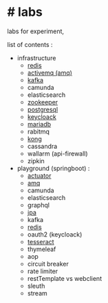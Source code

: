 <h1># labs</h1>
<p>labs for experiment, </p>
<p>list of contents :</p> 

- infrastructure
  - <a href='https://github.com/MRdyRy/labs/blob/master/infrastructure/docker-compose/redis-infra.yml'>redis</a>
  - <a href='https://github.com/MRdyRy/labs/blob/master/infrastructure/docker-compose/amq-infra.yml'>activemq (amq)</a>
  - <a href='https://github.com/MRdyRy/labs/blob/master/infrastructure/docker-compose/kafka-cluster/kafka-cluster-infra.yml'>kafka</a>
  - camunda
  - elasticsearch
  - <a href='https://github.com/MRdyRy/labs/blob/master/infrastructure/docker-compose/kafka-cluster/zookeeper.yml'>zookeeper</a>
  - <a href='https://github.com/MRdyRy/labs/blob/master/infrastructure/docker-compose/postgre-infra.yml'>postgresql</a>
  - <a href='https://github.com/MRdyRy/labs/tree/master/infrastructure/docker-compose/keycloak'>keycloack</a>
  - <a href='https://github.com/MRdyRy/labs/blob/master/infrastructure/docker-compose/mariadb_infra.yml'>mariadb</a>
  - rabitmq
  - <a href='https://github.com/MRdyRy/labs/blob/master/infrastructure/docker-compose/kong_infra.yml'>kong</a>
  - cassandra
  - wallarm (api-firewall)
  - zipkin
- playground (springboot) :
  - <a href='https://github.com/MRdyRy/labs/tree/master/playground/springboot-actuator'>actuator</a>
  - <a href='https://github.com/MRdyRy/labs/tree/master/playground/springboot-amq'>amq</a>
  - camunda
  - elasticsearch
  - graphql
  - <a href='https://github.com/MRdyRy/labs/tree/master/playground/springboot-jpa'>jpa</a>
  - kafka
  - <a href='https://github.com/MRdyRy/labs/tree/master/playground/springboot-redis'>redis</a>
  - oauth2 (keycloack)
  - <a href='https://github.com/MRdyRy/labs/tree/master/playground/springboot-tesseract'>tesseract</a>
  - thymeleaf
  - aop
  - circuit breaker
  - rate limiter
  - restTemplate vs webclient
  - sleuth
  - stream
